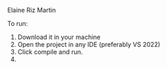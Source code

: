 Elaine Riz Martin

To run:
1. Download it in your machine
2. Open the project in any IDE (preferably VS 2022)
3. Click compile and run.
4. 
